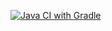 [![Java CI with Gradle](https://github.com/MariyaRuban/HWBDD/actions/workflows/gradle.yml/badge.svg)](https://github.com/MariyaRuban/HWBDD/actions/workflows/gradle.yml)